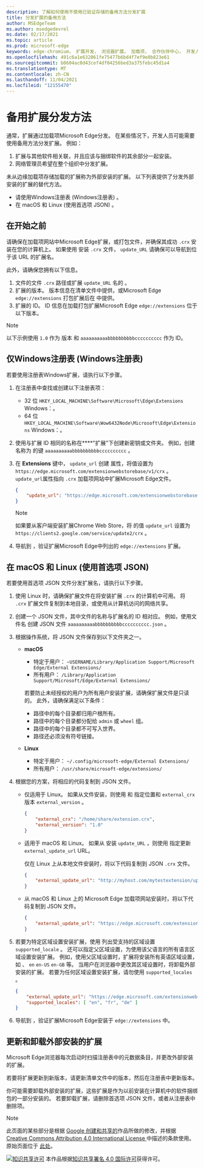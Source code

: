 ```yaml
---
description: 了解如何使用不使用已验证存储的备用方法分发扩展
title: 分发扩展的备用方法
author: MSEdgeTeam
ms.author: msedgedevrel
ms.date: 02/17/2021
ms.topic: article
ms.prod: microsoft-edge
keywords: edge-chromium， 扩展开发， 浏览器扩展， 加载项， 合作伙伴中心， 开发人员
ms.openlocfilehash: 491c6a1e632061fe75477b6bd4f7ef9e0b823e61
ms.sourcegitcommit: b0604ac0d43cef4df04256bed3a375febc45d1a4
ms.translationtype: MT
ms.contentlocale: zh-CN
ms.lasthandoff: 11/04/2021
ms.locfileid: "12155470"
---
```

# <a name="alternate-extension-distribution-methods"></a>备用扩展分发方法

通常，扩展通过加载项Microsoft Edge分发。 在某些情况下，开发人员可能需要使用备用方法分发扩展。 例如：

1.  扩展与其他软件相关联，并且应该与捆绑软件的其余部分一起安装。
1.  网络管理员希望在整个组织中分发扩展。

未从边缘加载项存储加载的扩展称为外部安装的扩展。 以下列表提供了分发外部安装的扩展的替代方法。

*   请使用Windows注册表 (Windows注册表) 。
*   在 macOS 和 Linux (使用首选项 JSON) 。


<!-- ====================================================================== -->
## <a name="before-you-begin"></a>在开始之前

请确保在加载项网站中Microsoft Edge扩展，或打包文件，并确保其成功 `.crx` 安装在您的计算机上。  如果使用 安装 `.crx` 文件， `update_URL` 请确保可以导航到位于该 URL 的扩展名。

此外，请确保您拥有以下信息。

1.  文件的文件 `.crx` 路径或扩展 `update_URL` 名的 。
1.  扩展的版本。  版本信息在清单文件中提供，或Microsoft Edge `edge://extensions` 打包扩展后在 中提供。
1.  扩展的 ID。  ID 信息在加载打包扩展Microsoft Edge `edge://extensions` 位于 以下版本。

> [!NOTE]
> 以下示例使用 `1.0` 作为 版本 和 `aaaaaaaaaabbbbbbbbbbcccccccccc` 作为 ID。


<!-- ====================================================================== -->
## <a name="use-the-windows-registry-windows-only"></a>仅Windows注册表 (Windows注册表) 

若要使用注册表Windows扩展，请执行以下步骤。

1.  在注册表中查找或创建以下注册表项：
    *   32 位 `HKEY_LOCAL_MACHINE\Software\Microsoft\Edge\Extensions` Windows：。
    *   64 位 `HKEY_LOCAL_MACHINE\Software\Wow6432Node\Microsoft\Edge\Extensions` Windows：。
1.  使用与扩展 ID 相同的名称在****"扩展"下创建新密钥或文件夹。 例如，创建名称为 的键 `aaaaaaaaaabbbbbbbbbbcccccccccc` 。
1.  在 **Extensions** 键中， `update_url` 创建 属性，将值设置为 `https://edge.microsoft.com/extensionwebstorebase/v1/crx` 。  `update_url`属性指向 `.crx` 加载项网站中扩展Microsoft Edge文件。

    ```json
    {
        "update_url": "https://edge.microsoft.com/extensionwebstorebase/v1/crx"
    }
    ```

    > [!NOTE]
    > 如果要从客户端安装扩展Chrome Web Store，将 的值 `update_url` 设置为 `https://clients2.google.com/service/update2/crx` 。

1.  导航到 ，验证扩展Microsoft Edge中列出的 `edge://extensions` 扩展。


<!-- ====================================================================== -->
## <a name="use-a-preferences-json-file-macos-and-linux"></a>在 macOS 和 Linux (使用首选项 JSON) 

若要使用首选项 JSON 文件分发扩展名，请执行以下步骤。

1.  使用 Linux 时，请确保扩展文件在将安装扩展 `.crx` 的计算机中可用。 将 `.crx` 扩展文件复制到本地目录，或使用从计算机访问的网络共享。
1.  创建一个 JSON 文件，其中文件的名称与扩展名的 ID 相对应。 例如，使用文件名 创建 JSON 文件 `aaaaaaaaaabbbbbbbbbbcccccccccc.json` 。
1.  根据操作系统，将 JSON 文件保存到以下文件夹之一。
    *   **macOS**
        *   特定于用户： `~USERNAME/Library/Application Support/Microsoft Edge/External Extensions/`
        *   所有用户： `/Library/Application Support/Microsoft/Edge/External Extensions/`

        若要防止未经授权的用户为所有用户安装扩展，请确保扩展文件是只读的。 此外，请确保满足以下条件：

        *   路径中的每个目录都归用户根所有。
        *   路径中的每个目录都分配给 `admin` 或 `wheel` 组。
        *   路径中的每个目录都不可写入世界。
        *   路径还必须没有符号链接。

    *   **Linux**
        *   特定于用户： `~/.config/microsoft-edge/External Extensions/`
        *   所有用户： `/usr/share/microsoft-edge/extensions/`
1.  根据您的方案，将相应的代码复制到 JSON 文件。
    *   仅适用于 Linux。 如果从文件安装，则使用 和 指定位置和 `external_crx` 版本 `external_version` 。

        ```json
        {
            "external_crx": "/home/share/extension.crx",
            "external_version": "1.0"
        }
        ```

    *   适用于 macOS 和 Linux。 如果从 安装 `update_URL` ，则使用 指定更新 `external_update_url` URL。

        仅在 Linux 上从本地文件安装时，将以下代码复制到 JSON `.crx` 文件。

        ```json
        {
            "external_update_url": "http://myhost.com/mytestextension/updates.xml"
        }
        ```

    *  从 macOS 和 Linux 上的 Microsoft Edge 加载项网站安装时，将以下代码复制到 JSON 文件。

        ```json
        {
            "external_update_url": "https://edge.microsoft.com/extensionwebstorebase/v1/crx"
        }
        ```

1.  若要为特定区域设置安装扩展，使用 列出受支持的区域设置 `supported_locale` 。  还可以指定父区域设置，为使用该父语言的所有语言区域设置安装扩展。 例如，使用父区域设置时，扩展将安装所有英语区域设置，如 、 `en` `en-US` `en-GB` 等。  当用户在浏览器中更改其区域设置时，将卸载外部安装的扩展。  若要为任何区域设置安装扩展，请勿使用 `supported_locales` 。

    ```json
    {
        "external_update_url": "https://edge.microsoft.com/extensionwebstorebase/v1/crx",
        "supported_locales": [ "en", "fr", "de" ]
    }
    ```

1.  导航到 ，验证扩展Microsoft Edge安装于 `edge://extensions` 中。


<!-- ====================================================================== -->
## <a name="update-and-uninstall-externally-installed-extensions"></a>更新和卸载外部安装的扩展

Microsoft Edge浏览器每次启动时扫描注册表中的元数据条目，并更改外部安装的扩展。

若要将扩展更新到新版本，请更新清单文件中的版本，然后在注册表中更新版本。

你可能需要卸载外部安装的扩展，这些扩展是作为以前安装在计算机中的软件捆绑包的一部分安装的。  若要卸载扩展，请删除首选项 JSON 文件，或者从注册表中删除项。



> [!NOTE]
> 此页面的某些部分是根据 [Google 创建和共享的](https://developers.google.com/terms/site-policies)作品所做的修改，并根据[ Creative Commons Attribution 4.0 International License ](https://creativecommons.org/licenses/by/4.0)中描述的条款使用。  原始页面位于 [此处](https://developer.chrome.com/apps/external_extensions)。

[![知识共享许可](https://i.creativecommons.org/l/by/4.0/88x31.png)](https://creativecommons.org/licenses/by/4.0) 本作品根据[知识共享署名 4.0 国际许可](https://creativecommons.org/licenses/by/4.0)获得许可。

